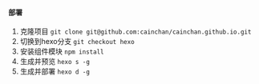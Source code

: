 #### 部署
1. 克隆项目 `git clone git@github.com:cainchan/cainchan.github.io.git`
2. 切换到hexo分支 `git checkout hexo`
3. 安装组件模块 `npm install`
4. 生成并预览 `hexo s -g`
5. 生成并部署 `hexo d -g`